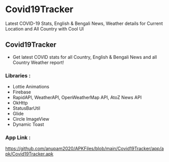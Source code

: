 # Covid19Tracker
Latest COVID-19 Stats, English & Bengali News, Weather details for Current Location and All Country with Cool UI


## Covid19Tracker
* Get latest COVID stats for all Country, English & Bengali News and all Country Weather report!

### Libraries :
* Lottie Animations
* Firebase
* RapidAPI, WeatherAPI, OpenWeatherMap API, AtoZ News API
* OkHttp
* StatusBarUtil
* Glide
* Circle ImageView
* Dynamic Toast

### App Link :
https://github.com/anupam2020/APKFiles/blob/main/Covid19Tracker/app/apk/Covid19Tracker.apk

